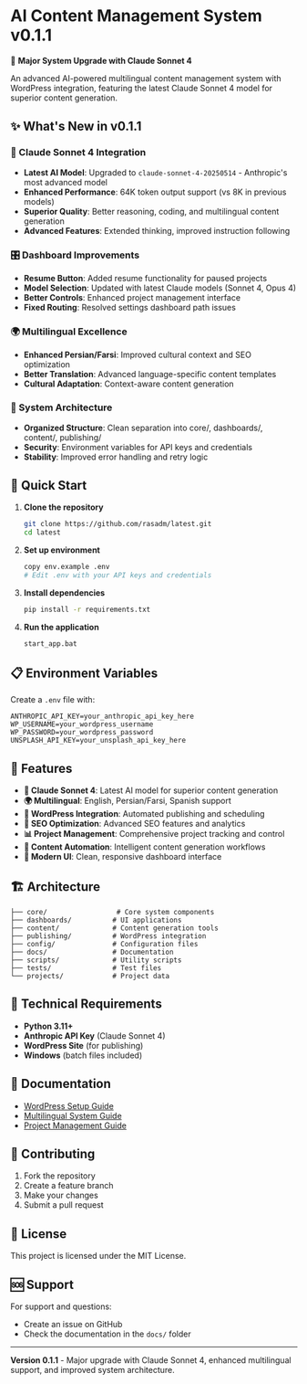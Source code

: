 # AI Content Management System v0.1.1

🚀 **Major System Upgrade with Claude Sonnet 4**

An advanced AI-powered multilingual content management system with WordPress integration, featuring the latest Claude Sonnet 4 model for superior content generation.

## ✨ What's New in v0.1.1

### 🤖 Claude Sonnet 4 Integration
- **Latest AI Model**: Upgraded to `claude-sonnet-4-20250514` - Anthropic's most advanced model
- **Enhanced Performance**: 64K token output support (vs 8K in previous models)
- **Superior Quality**: Better reasoning, coding, and multilingual content generation
- **Advanced Features**: Extended thinking, improved instruction following

### 🎛️ Dashboard Improvements
- **Resume Button**: Added resume functionality for paused projects
- **Model Selection**: Updated with latest Claude models (Sonnet 4, Opus 4)
- **Better Controls**: Enhanced project management interface
- **Fixed Routing**: Resolved settings dashboard path issues

### 🌍 Multilingual Excellence
- **Enhanced Persian/Farsi**: Improved cultural context and SEO optimization
- **Better Translation**: Advanced language-specific content templates
- **Cultural Adaptation**: Context-aware content generation

### 🔧 System Architecture
- **Organized Structure**: Clean separation into core/, dashboards/, content/, publishing/
- **Security**: Environment variables for API keys and credentials
- **Stability**: Improved error handling and retry logic

## 🚀 Quick Start

1. **Clone the repository**
   ```bash
   git clone https://github.com/rasadm/latest.git
   cd latest
   ```

2. **Set up environment**
   ```bash
   copy env.example .env
   # Edit .env with your API keys and credentials
   ```

3. **Install dependencies**
   ```bash
   pip install -r requirements.txt
   ```

4. **Run the application**
   ```bash
   start_app.bat
   ```

## 📋 Environment Variables

Create a `.env` file with:

```env
ANTHROPIC_API_KEY=your_anthropic_api_key_here
WP_USERNAME=your_wordpress_username
WP_PASSWORD=your_wordpress_password
UNSPLASH_API_KEY=your_unsplash_api_key_here
```

## 🎯 Features

- **🤖 Claude Sonnet 4**: Latest AI model for superior content generation
- **🌍 Multilingual**: English, Persian/Farsi, Spanish support
- **📝 WordPress Integration**: Automated publishing and scheduling
- **🎨 SEO Optimization**: Advanced SEO features and analytics
- **📊 Project Management**: Comprehensive project tracking and control
- **🔄 Content Automation**: Intelligent content generation workflows
- **📱 Modern UI**: Clean, responsive dashboard interface

## 🏗️ Architecture

```
├── core/                 # Core system components
├── dashboards/          # UI applications
├── content/             # Content generation tools
├── publishing/          # WordPress integration
├── config/              # Configuration files
├── docs/                # Documentation
├── scripts/             # Utility scripts
├── tests/               # Test files
└── projects/            # Project data
```

## 🔧 Technical Requirements

- **Python 3.11+**
- **Anthropic API Key** (Claude Sonnet 4)
- **WordPress Site** (for publishing)
- **Windows** (batch files included)

## 📖 Documentation

- [WordPress Setup Guide](docs/WORDPRESS_SETUP.md)
- [Multilingual System Guide](docs/MULTILINGUAL_SYSTEM_GUIDE.md)
- [Project Management Guide](docs/PROJECT_MANAGEMENT_GUIDE.md)

## 🤝 Contributing

1. Fork the repository
2. Create a feature branch
3. Make your changes
4. Submit a pull request

## 📄 License

This project is licensed under the MIT License.

## 🆘 Support

For support and questions:
- Create an issue on GitHub
- Check the documentation in the `docs/` folder

---

**Version 0.1.1** - Major upgrade with Claude Sonnet 4, enhanced multilingual support, and improved system architecture. 